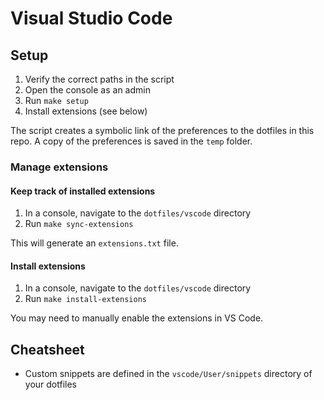 # Visual Studio Code

## Setup

1. Verify the correct paths in the script
2. Open the console as an admin
3. Run `make setup`
4. Install extensions (see below)

The script creates a symbolic link of the preferences to the dotfiles in this repo. A copy of the preferences is saved in the `temp` folder.

### Manage extensions

#### Keep track of installed extensions

1. In a console, navigate to the `dotfiles/vscode` directory
2. Run `make sync-extensions`

This will generate an `extensions.txt` file.

#### Install extensions

1. In a console, navigate to the `dotfiles/vscode` directory
2. Run `make install-extensions`

You may need to manually enable the extensions in VS Code.

## Cheatsheet

- Custom snippets are defined in the `vscode/User/snippets` directory of your dotfiles
